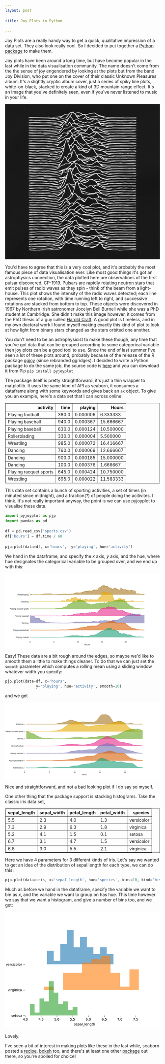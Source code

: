 ```yaml
---
layout: post

title: Joy Plots in Python

---
```



Joy Plots are a really handy way to get a quick, qualitative impression of a data set. They also look really cool. So I decided to put together a [Python package](https://github.com/neal-o-r/pyjoyplot) to make them.

Joy plots have been around a long time, but have become popular in the last while in the data visualisation community. The name doesn't come from the the sense of joy engendered by looking at the plots but from the band Joy Division, who put one on the cover of their classic Unknown Pleasures album. It's a slightly cryptic album cover, just a series of spiky line plots, white-on-black, stacked to create a kind of 3D mountain range effect. It's an image that you've definitely seen, even if you've never listened to music in your life.

![pleasures](/images/pyjoy/pleasures.jpg)

You'd have to agree that this is a very cool plot, and it's probably the most famous piece of data visualisation ever. Like most good things it's got an astrophysics connection, the data plotted here are observations of the first pulsar discovered, CP-1919. Pulsars are rapidly rotating neutron stars that emit pulses of radio waves as they spin - think of the beam from a light-house. This plot shows the intensity of the radio waves detected; each line represents one rotation, with time running left to right, and successive rotations are stacked from bottom to top. These objects were discovered in 1967 by Northern Irish astronomer Jocelyn Bell Burnell while she was a PhD student at Cambridge. She didn't make this image however, it comes from the PhD thesis of a guy called [Harold Craft](https://blogs.scientificamerican.com/sa-visual/pop-culture-pulsar-origin-story-of-joy-division-s-unknown-pleasures-album-cover-video/). A good plot is timeless, and in my own doctoral work I found myself making exactly this kind of plot to look at how light from binary stars changed as the stars orbited one another.


You don't need to be an astrophysicist to make these though, any time that you've got data that can be grouped according to some categorical variable then joy plots can be a good tool to use. Since the end of last summer I've seen a lot of these plots around, probably because of the release of the R package [ggjoy](http://blog.revolutionanalytics.com/2017/07/joyplots.html) (since rebranded ggridges). I decided to write a Python package to do the same job, the source code is [here](https://github.com/neal-o-r/pyjoyplot) and you can download it from Pip ```pip install pyjoyplot```.


The package itself is pretty straightforward, it's just a thin wrapper to matplotlib. It uses the same kind of API as seaborn, it consumes a dataframe along with some keywords and gives back an ```ax``` object. To give you an example, here's a data set that I can across online:

<table border="1" class="dataframe">  <thead>    <tr style="text-align: right;">      <th>activity</th>      <th>time</th>      <th>playing</th>      <th>Hours</th>    </tr>  </thead>  <tbody>    <tr>      <td>Playing football</td>      <td>380.0</td>      <td>0.000006</td>      <td>6.333333</td>    </tr>    <tr>      <td>Playing baseball</td>      <td>940.0</td>      <td>0.000367</td>      <td>15.666667</td>    </tr>    <tr>      <td>Playing baseball</td>      <td>630.0</td>      <td>0.000124</td>      <td>10.500000</td>    </tr>    <tr>      <td>Rollerblading</td>      <td>330.0</td>      <td>0.000004</td>      <td>5.500000</td>    </tr>    <tr>      <td>Wrestling</td>      <td>985.0</td>      <td>0.000072</td>      <td>16.416667</td>    </tr>    <tr>      <td>Dancing</td>      <td>760.0</td>      <td>0.000069</td>      <td>12.666667</td>    </tr>    <tr>      <td>Dancing</td>      <td>900.0</td>      <td>0.000185</td>      <td>15.000000</td>    </tr>    <tr>      <td>Dancing</td>      <td>100.0</td>      <td>0.000376</td>      <td>1.666667</td>    </tr>    <tr>      <td>Playing racquet sports</td>      <td>645.0</td>      <td>0.000424</td>      <td>10.750000</td>    </tr>    <tr>      <td>Wrestling</td>      <td>695.0</td>      <td>0.000022</td>      <td>11.583333</td>    </tr>  </tbody></table>
This data set contains a bunch of sporting activities, a set of times (in minuted since midnight), and a fraction(?) of people doing the acitivites. I think. It's not really important anyway, the point is we can use pyjoyplot to visualise these data.

```python
import pyjoyplot as pjp
import pandas as pd

df = pd.read_csv('sports.csv')
df['hours'] = df.time / 60

pjp.plot(data=df, x='hours',  y='playing', hue='activity')
```

We hand in the dataframe, and specify the $x$ axis, $y$ axis, and the hue, where hue designates the categorical variable to be grouped over, and we end up with this:

![pjp1](/images/pyjoy/sports1.png)

Easy! These data are a bit rough around the edges, so maybe we'd like to smooth them a little to make things cleaner. To do that we can just set the ```smooth``` parameter which computes a rolling mean using a sliding window whatever width you specify:
```python
pjp.plot(data=df, x='hours',
              y='playing', hue='activity', smooth=10)
```

and we get

![pjp2](/images/pyjoy/activities.png)

Nice and straightforward, and not a bad looking plot if I do say so myself.

One other thing that the package support is stacking histograms. Take the classic iris data set,

<table border="1" class="dataframe">  <thead>    <tr style="text-align: right;">      <th>sepal_length</th>      <th>sepal_width</th>      <th>petal_length</th>      <th>petal_width</th>      <th>species</th>    </tr>  </thead>  <tbody>    <tr>      <td>5.5</td>      <td>2.3</td>      <td>4.0</td>      <td>1.3</td>      <td>versicolor</td>    </tr>    <tr>      <td>7.3</td>      <td>2.9</td>      <td>6.3</td>      <td>1.8</td>      <td>virginica</td>    </tr>    <tr>      <td>5.2</td>      <td>4.1</td>      <td>1.5</td>      <td>0.1</td>      <td>setosa</td>    </tr>    <tr>      <td>6.7</td>      <td>3.1</td>      <td>4.7</td>      <td>1.5</td>      <td>versicolor</td>    </tr>    <tr>      <td>6.8</td>      <td>3.0</td>      <td>5.5</td>      <td>2.1</td>      <td>virginica</td></tr></tbody></table>

Here we have 4 parameters for 3 different kinds of iris. Let's say we wanted to get an idea of the distribution of sepal length for each type, we can do this:

```python
pjp.plot(data=iris, x='sepal_length', hue='species', bins=10, kind='hist')
```

Much as before we hand in the dataframe, specify the variable we want to bin as $x$, and the variable we want to group on has hue. This time however we say that we want a histogram, and give a number of bins too, and we get:

![iris](/images/pyjoy/iris.png)

Lovely.

I've seen a bit of interest in making plots like these in the last while, seaborn posted a [recipe](https://seaborn.pydata.org/examples/kde_joyplot.html), [bokeh](https://bokeh.pydata.org/en/latest/docs/gallery/joyplot.html) too, and there's at least one other [package](http://sbebo.github.io/blog/blog/2017/08/01/joypy/) out there, so you're spoiled for choice!

